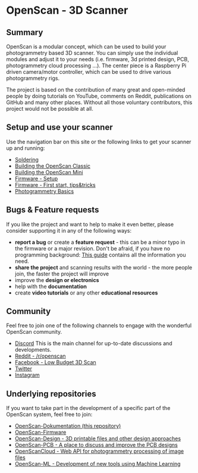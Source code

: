 # OpenScan - 3D Scanner

## Summary

OpenScan is a modular concept, which can be used to build your photogrammetry based 3D scanner. You can simply use the individual modules and adjust it to your needs
(i.e. firmware, 3d printed design, PCB, photogrammetry cloud processing ...). The center piece is a Raspberry Pi driven camera/motor controller, which can be used to drive various photogrammetry rigs. 

The project is based on the contribution of many great and open-minded people by doing tutorials on YouTube, comments on Reddit, publications on GitHub and many other places. Without all those voluntary contributors, this project would not be possible at all. 

## Setup and use your scanner

Use the navigation bar on this site or the following links to get your scanner up and running:

- [Soldering](hardware/PCBs)
- [Building the OpenScan Classic](hardware/OpenScanClassic)
- [Building the OpenScan Mini](hardware/OpenScanMini) 
- [Firmware - Setup](firmware/setup)
- [Firmware - First start, tips&tricks](firmware/usage)
- [Photogrammetry Basics](photogrammetry/basics)

## Bugs & Feature requests 

If you like the project and want to help to make it even better, please consider supporting it in any of the following ways:

- **report a bug** or create a **feature request** - this can be a minor typo in the firmware or a major revision. Don't be afraid, if you have no programming background: [This guide](guideline/report_bug/) contains all the information you need.
- **share the project** and scanning results with the world - the more people join, the faster the project will improve
- improve the **design or electronics** 
- help with the **documentation**
- create **video tutorials** or any other **educational resources**

## Community

Feel free to join one of the following channels to engage with the wonderful OpenScan community.

* [Discord](https://discord.gg/PR9Hg6wZNZ) This is the main channel for up-to-date discussions and developments.
* [Reddit - /r/openscan](https://www.reddit.com/r/openscan) 
* [Facebook - Low Budget 3D Scan](https://www.facebook.com/groups/142108429832711) 
* [Twitter](https://twitter.com/openscan_eu)
* [Instagram](https://www.instagram.com/openscan.eu/)

## Underlying repositories

If you want to take part in the development of a specific part of the OpenScan system, feel free to join:

* [OpenScan-Dokumentation (this repository)](https://github.com/OpenScan-org/OpenScan-Doku/)
* [OpenScan-Firmware](https://github.com/OpenScan-org/OpenScan2)
* [OpenScan-Design - 3D printable files and other design approaches](https://github.com/OpenScan-org/OpenScan-Design)
* [OpenScan-PCB - A place to discuss and improve the PCB designs](https://github.com/OpenScan-org/OpenScan-PCB)
* [OpenScanCloud - Web API for photogrammetry processing of image files](https://github.com/OpenScan-org/OpenScanCloud)
* [OpenScan-ML - Development of new tools using Machine Learning](https://github.com/OpenScan-org/OpenScan-ML)



